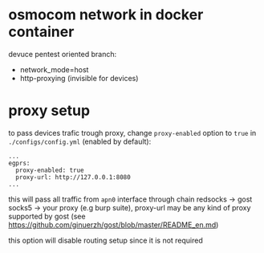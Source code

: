 # osmocom network in docker container

devuce pentest oriented branch:
- network_mode=host
- http-proxying (invisible for devices)

# proxy setup

to pass devices trafic trough proxy, change `proxy-enabled` option to `true` in `./configs/config.yml` (enabled by default):
```
...
egprs:
  proxy-enabled: true
  proxy-url: http://127.0.0.1:8080
...
```

this will pass all traffic from `apn0` interface through chain redsocks -> gost socks5 -> your proxy (e.g burp suite), proxy-url may be any kind of proxy supported by gost (see https://github.com/ginuerzh/gost/blob/master/README_en.md)

this option will disable routing setup since it is not required